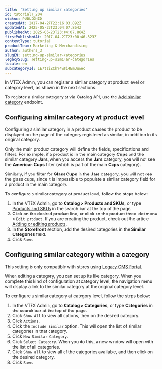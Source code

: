 ```yaml
---
title: 'Setting up similar categories'
id: tutorials_204
status: PUBLISHED
createdAt: 2017-04-27T22:16:03.892Z
updatedAt: 2025-05-23T23:04:07.864Z
publishedAt: 2025-05-23T23:04:07.864Z
firstPublishedAt: 2017-04-27T23:00:46.323Z
contentType: tutorial
productTeam: Marketing & Merchandising
author: authors_3
slugEN: setting-up-similar-categories
legacySlug: setting-up-similar-categories
locale: en
subcategoryId: 1E7tziZCkY4w8i4EmUuwec
---
```


In VTEX Admin, you can register a similar category at product level or category level, as shown in the next sections.  

<div class = "alert alert-info">
  <p>To register a similar category at via Catalog API, use the <a href="https://developers.vtex.com/docs/api-reference/catalog-api#post-/api/catalog/pvt/product/-productId-/similarcategory/-categoryId-">Add similar category</a> endpoint.</p>
</div>

## Configuring similar category at product level

Configuring a similar category in a product causes the product to be displayed on the page of the category registered as similar, in addition to its original category.

Only the main product category will define the fields, specifications and filters. For example, if a product is in the main category __Cups__ and the similar category __Jars__, when you access the __Jars__ category, you will not see the __American Cups__ filter (which is part of the main __Cups__ category).

Similarly, if you filter for __Glass Cups__ in the __Jars__ category, you will not see the glass cups, since it is impossible to populate a similar category field for a product in the main category.

To configure a similar category at product level, follow the steps below:

1. In the VTEX Admin, go to **Catalog > Products and SKUs**, or type [Products and SKUs](https://help.vtex.com/en/tutorial/products-and-skus--2ig7TmROlirWirZjFWZ3By) in the search bar at the top of the page.
2. Click on the desired product line, or click on the product three-dot menu > `Edit product`. If you are creating the product, check out the article [Adding or editing products](https://help.vtex.com/en/tutorial/adding-or-editing-products--29IkdEu6GofCFlltsZh2H8).
3. In the **Storefront** section, add the desired categories in the **Similar Categories** field.
4. Click `Save`.

## Configuring similar category within a category

<div class="alert alert-warning">
  <p>This setting is only compatible with stores using <a href="https://help.vtex.com/en/tracks/cms--2YcpgIljVaLVQYMzxQbc3z/1oN446gRGcR2s70RvBCAmj">Legacy CMS Portal</a>.</p>
</div>

When editing a category, you can set up its like category. When you complete this kind of configuration at category level, the navigation menu will display a link to the similar category at the original category level.

To configure a similar category at category level, follow the steps below:

1. In the VTEX Admin, go to **Catalog > Categories**, or type **Categories** in the search bar at the top of the page.
2. Click `Show All` to view all options, then on the desired category.
3. Click `Actions`.
4. Click the `Include Similar` option. This will open the list of similar categories in that category.
5. Click `New Similar Category`.
6. Click `Select Category`. When you do this, a new window will open with the list of all categories.
7. Click `Show all` to view all of the categories available, and then click on the desired category.
8. Click `Save`.
